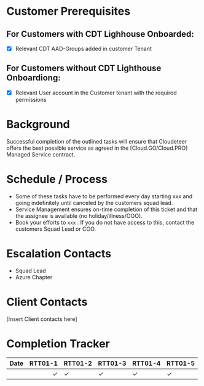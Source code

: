 # Customer Prerequisites

## For Customers with CDT Lighhouse Onboarded:
- [x] Relevant CDT AAD-Groups added in customer Tenant

## For Customers without CDT Lighthouse Onboardiong:
- [x] Relevant User account in the Customer tenant with the required permissions

# Background

Successful completion of the outlined tasks will ensure that Cloudeteer offers the best possible service as agreed in the [Cloud.GO/Cloud.PRO] Managed Service contract.

# Schedule / Process

* Some of these tasks have to be performed every day starting xxx and going indefinitely until canceled by the customers squad lead.
* Service Management ensures on-time completion of this ticket and that the assignee is available (no holiday/illness/OOO).
* Book your efforts to `xxx` . If you do not have access to this, contact the customers Squad Lead or COO.

# Escalation Contacts

- Squad Lead
- Azure Chapter

# Client Contacts

[Insert Client contacts here]

# Completion Tracker

| Date | RTT01-1 | RTT01-2 | RTT01-3 | RTT01-4 | RTT01-5 |
|:----:|--------:|---------|---------|---------|---------|
|      | &check; | &check; | &check; | &check; | &check; | 
